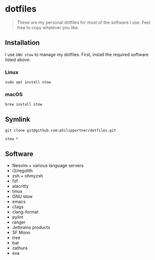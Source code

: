 # dotfiles
> These are my personal dotfiles for most of the software I use. Feel free to copy whatever you like.

## Installation
I use `GNU stow` to manage my dotfiles.
First, install the required software listed above.

### Linux

    sudo apt install stow

### macOS

    brew install stow

## Symlink

    git clone git@github.com:philipportner/dotfiles.git

    stow *

## Software
- Neovim + various language servers
- i3/regolith
- zsh + ohmyzsh
- fzf
- alacritty
- tmux
- GNU stow
- emacs
- ctags
- clang-format
- pylint
- ranger
- Jetbrains products
- SF Mono
- tree
- bat
- zathura
- exa

